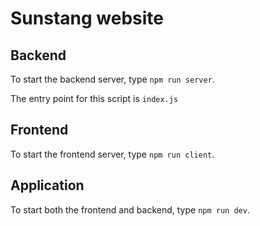 # Sunstang website
## Backend
To start the backend server, type ```npm run server```.

The entry point for this script is ```index.js```

## Frontend
To start the frontend server, type ``` npm run client ```.

## Application
To start both the frontend and backend, type ``` npm run dev ```.
